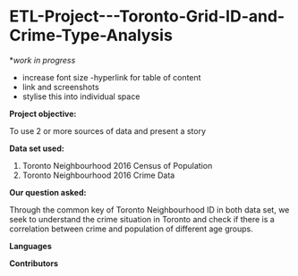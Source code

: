 # ETL-Project---Toronto-Grid-ID-and-Crime-Type-Analysis


**work in progress*
- increase font size
-hyperlink for table of content
- link and screenshots
- stylise this into individual space

**Project objective:** 

To use 2 or more sources of data and present a story

**Data set used:**

1. Toronto Neighbourhood 2016 Census of Population
2. Toronto Neighbourhood 2016 Crime Data

**Our question asked:**

Through the common key of Toronto Neighbourhood ID in both data set, we seek to understand the crime situation in Toronto and check if there is a correlation between crime and population of different age groups.


**Languages**


**Contributors**

